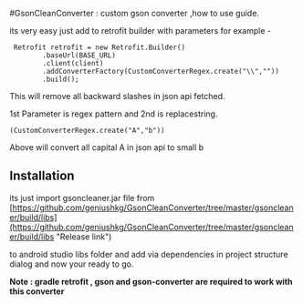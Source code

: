 #GsonCleanConverter : custom gson converter ,how to use guide. 

its very easy just add to retrofit builder with parameters
for example - 

     Retrofit retrofit = new Retrofit.Builder()
            .baseUrl(BASE_URL)
            .client(client)
            .addConverterFactory(CustomConverterRegex.create("\\",""))
            .build();

This will remove all backward slashes in json api fetched.

1st Parameter is regex pattern and 2nd is replacestring.


    (CustomConverterRegex.create("A","b"))

Above will convert all capital A in json api to small b


## Installation 

its just import gsoncleaner.jar file from [https://github.com/geniushkg/GsonCleanConverter/tree/master/gsoncleaner/build/libs](https://github.com/geniushkg/GsonCleanConverter/tree/master/gsoncleaner/build/libs "Release link")


to android studio libs folder and add via dependencies in project structure dialog and now your ready to go.

**Note  : gradle retrofit , gson and gson-converter are required to work with this converter**